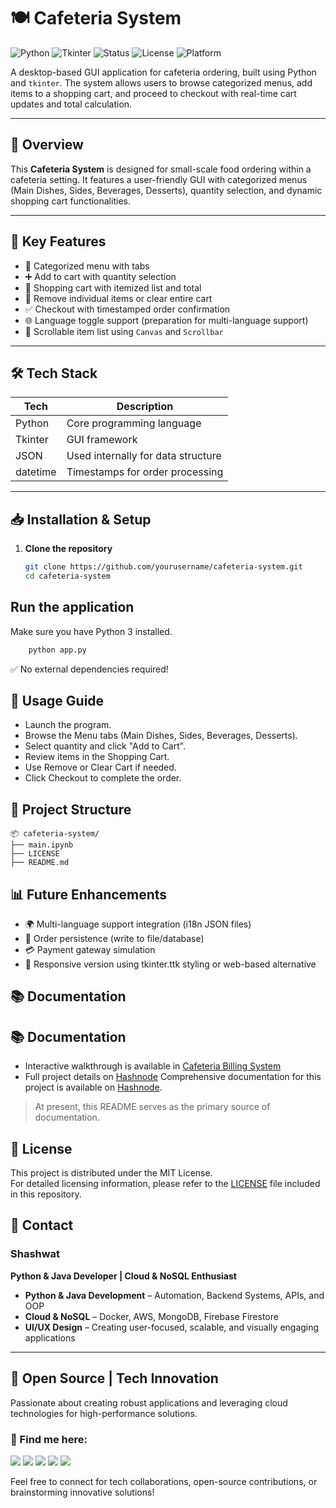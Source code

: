 # 🍽️ Cafeteria System

![Python](https://img.shields.io/badge/Python-3.10-blue?logo=python)
![Tkinter](https://img.shields.io/badge/Tkinter-GUI-green?logo=python)
![Status](https://img.shields.io/badge/Status-Active-brightgreen)
![License](https://img.shields.io/badge/License-MIT-yellow.svg)
![Platform](https://img.shields.io/badge/Platform-Desktop-lightgrey)


A desktop-based GUI application for cafeteria ordering, built using Python and `tkinter`. The system allows users to browse categorized menus, add items to a shopping cart, and proceed to checkout with real-time cart updates and total calculation.

---

## 📌 Overview

This **Cafeteria System** is designed for small-scale food ordering within a cafeteria setting. It features a user-friendly GUI with categorized menus (Main Dishes, Sides, Beverages, Desserts), quantity selection, and dynamic shopping cart functionalities.

---

## 🎯 Key Features

- 📑 Categorized menu with tabs
- ➕ Add to cart with quantity selection
- 🛒 Shopping cart with itemized list and total
- 🧹 Remove individual items or clear entire cart
- ✅ Checkout with timestamped order confirmation
- 🌐 Language toggle support (preparation for multi-language support)
- 🧾 Scrollable item list using `Canvas` and `Scrollbar`

---

## 🛠️ Tech Stack

| Tech        | Description                   |
|-------------|-------------------------------|
| Python      | Core programming language     |
| Tkinter     | GUI framework                 |
| JSON        | Used internally for data structure |
| datetime    | Timestamps for order processing |

---

## 📥 Installation & Setup

1. **Clone the repository**
   ```bash
   git clone https://github.com/yourusername/cafeteria-system.git
   cd cafeteria-system
    ```
## Run the application
Make sure you have Python 3 installed.
```bash
    python app.py
```
✅ No external dependencies required!

## 🚀 Usage Guide

- Launch the program.
- Browse the Menu tabs (Main Dishes, Sides, Beverages, Desserts).
- Select quantity and click "Add to Cart".
- Review items in the Shopping Cart.
- Use Remove or Clear Cart if needed.
- Click Checkout to complete the order.

## 🧱 Project Structure
```
📦 cafeteria-system/
├── main.ipynb
├── LICENSE           
├── README.md
```
## 📊 Future Enhancements

- 🌍 Multi-language support integration (i18n JSON files)
- 💾 Order persistence (write to file/database)
- 💳 Payment gateway simulation
- 📱 Responsive version using tkinter.ttk styling or web-based alternative

## 📚 Documentation

## 📚 Documentation

- Interactive walkthrough is available in [Cafeteria Billing System](./main.ipynb)
- Full project details on [Hashnode](https://hashnode.com/@Shashwat56)
Comprehensive documentation for this project is available on [Hashnode](https://hashnode.com/@Shashwat56).

> At present, this README serves as the primary source of documentation.

## 📜 License

This project is distributed under the MIT License.  
For detailed licensing information, please refer to the [LICENSE](./LICENSE) file included in this repository.


## 📩 Contact  
### Shashwat  
**Python & Java Developer | Cloud & NoSQL Enthusiast**  

- **Python & Java Development** – Automation, Backend Systems, APIs, and OOP  
- **Cloud & NoSQL** – Docker, AWS, MongoDB, Firebase Firestore  
- **UI/UX Design** – Creating user-focused, scalable, and visually engaging applications  

---

## 🚀 Open Source | Tech Innovation  
Passionate about creating robust applications and leveraging cloud technologies for high-performance solutions.


### 📌 Find me here:  
[<img src="https://img.shields.io/badge/GitHub-181717?style=for-the-badge&logo=github&logoColor=white" />](https://github.com/Shashwat-19)  [<img src="https://img.shields.io/badge/LinkedIn-0A66C2?style=for-the-badge&logo=linkedin&logoColor=white" />](https://www.linkedin.com/in/shashwatk1956/)  [<img src="https://img.shields.io/badge/Email-D14836?style=for-the-badge&logo=gmail&logoColor=white" />](mailto:shashwat1956@gmail.com)  [<img src="https://img.shields.io/badge/Hashnode-2962FF?style=for-the-badge&logo=hashnode&logoColor=white" />](https://hashnode.com/@Shashwat56)
[<img src="https://img.shields.io/badge/HackerRank-15%2B-2EC866?style=for-the-badge&logo=HackerRank&logoColor=white" />](https://www.hackerrank.com/profile/shashwat1956)

Feel free to connect for tech collaborations, open-source contributions, or brainstorming innovative solutions!
